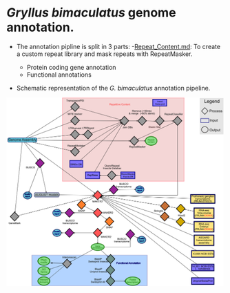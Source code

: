 
# *Gryllus bimaculatus* genome annotation.

- The annotation pipline is split in 3 parts:
	-[Repeat_Content.md](Repeat_Content.md): To create a  custom repeat library and mask repeats with RepeatMasker. 
	- Protein coding gene annotation
	- Functional annotations


- Schematic representation of the *G. bimaculatus* annotation pipeline.

![G. bimaculatus pipline](Supplementary_Figure_1_PipelineGbi.png)


